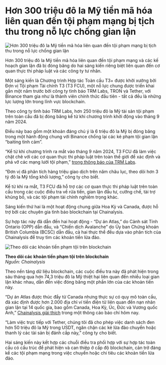 # Hơn 300 triệu đô la Mỹ tiền mã hóa liên quan đến tội phạm mạng bị tịch thu trong nỗ lực chống gian lận

![Hơn 300 triệu đô la Mỹ tiền mã hóa liên quan đến tội phạm mạng bị tịch thu trong nỗ lực chống gian lận](https://www.bleepstatic.com/content/hl-images/2025/08/14/bitcoin-freeze.jpg)

Hơn 300 triệu đô la Mỹ tiền mã hóa liên quan đến tội phạm mạng và các kế hoạch gian lận đã bị đóng băng do hai sáng kiến riêng biệt liên quan đến cơ quan thực thi pháp luật và các công ty tư nhân.

Một sáng kiến là Chương trình Hợp tác Toàn cầu T3+ được khởi xướng bởi Đơn vị Tội phạm Tài chính T3 (T3 FCU), một nỗ lực chung được triển khai gần một năm trước bởi công ty tình báo TRM Labs, TRON và Tether, với Binance tham gia như là thành viên chính thức đầu tiên - tất cả đều là những lực lượng lớn trong lĩnh vực blockchain.

Theo công ty tình báo TRM Labs, hơn 250 triệu đô la Mỹ tài sản tội phạm trên toàn cầu đã bị đóng băng kể từ khi chương trình khởi động vào tháng 9 năm 2024.

Điều này bao gồm một khoản đáng chú ý là 6 triệu đô la Mỹ bị đóng băng trong một hành động chung với Binance chống lại các kẻ phạm tội gian lận “baiting tình cảm”.

“Kể từ khi chương trình ra mắt vào tháng 9 năm 2024, T3 FCU đã làm việc chặt chẽ với các cơ quan thực thi pháp luật trên toàn thế giới để xác định và phá vỡ các mạng lưới tội phạm,” [trong thông báo của TRM Labs](https://www.trmlabs.com/resources/blog/t3-financial-crime-unit-launches-t3-global-collaborator-program-over-250m-in-criminal-assets-frozen-as-binance-becomes-first-member).

“Đơn vị đã phân tích hàng triệu giao dịch trên năm châu lục, theo dõi hơn 3 tỷ đô la Mỹ tổng khối lượng,” công ty cho biết.

Kể từ khi ra mắt, T3 FCU đã hỗ trợ các cơ quan thực thi pháp luật trên toàn cầu trong các cuộc điều tra về rửa tiền, gian lận đầu tư, cưỡng chế, tài trợ khủng bố, và các tội phạm tài chính nghiêm trọng khác.

Sáng kiến thứ hai là một hoạt động chung giữa Hoa Kỳ và Canada, được hỗ trợ bởi các chuyên gia tình báo blockchain tại Chainalysis.

Sự hợp tác này đã dẫn đến hai hoạt động - “Dự án Atlas,” do Cảnh sát Tỉnh Ontario (OPP) dẫn đầu, và “Chiến dịch Avalanche” do Ủy ban Chứng khoán British Columbia (BCSC) dẫn đầu, cả hai thực thể đều dựa vào phân tích của Chainalysis để truy tìm các khoản tiền lừa đảo.

![Theo dõi các khoản tiền phạm tội trên blockchain](https://www.bleepstatic.com/images/news/u/1220909/2025/August/chainalysis.jpg)

**Theo dõi các khoản tiền phạm tội trên blockchain**  
_Nguồn: Chainalysis_

Theo nền tảng dữ liệu blockchain, các cuộc điều tra này đã phát hiện trong sáu tháng qua hơn 74,3 triệu đô la Mỹ thiệt hại liên quan đến nhiều loại gian lận khác nhau, dẫn đến việc đóng băng một phần lớn của các khoản tiền này.

“Dự án Atlas được thúc đẩy từ Canada nhưng thực sự có quy mô toàn cầu, đã xác định được hơn 2.000 địa chỉ ví tiền điện tử liên quan đến nạn nhân gian lận tại 14 quốc gia, bao gồm Canada, Hoa Kỳ, Úc, Đức và Vương quốc Anh,” [Chainalysis giải thích](https://www.chainalysis.com/blog/us-and-canada-join-forces-to-combat-crypto-scams/) trong một thông cáo báo chí hôm nay.

“Làm việc trực tiếp với Tether, chúng tôi đã cho phép việc danh sách đen hơn 50 triệu đô la Mỹ trong USDT, ngăn chặn các kẻ lừa đảo chuyển hoặc thanh lý các tài sản bị đánh cắp này,” công ty cho biết.

Hai sáng kiến này kết hợp các chuỗi điều tra phối hợp với sự hợp tác toàn cầu có cấu trúc để phát hiện và can thiệp ở cấp độ blockchain, cản trở đáng kể các tội phạm mạng trong việc chuyển hoặc chi tiêu các khoản tiền lừa đảo.